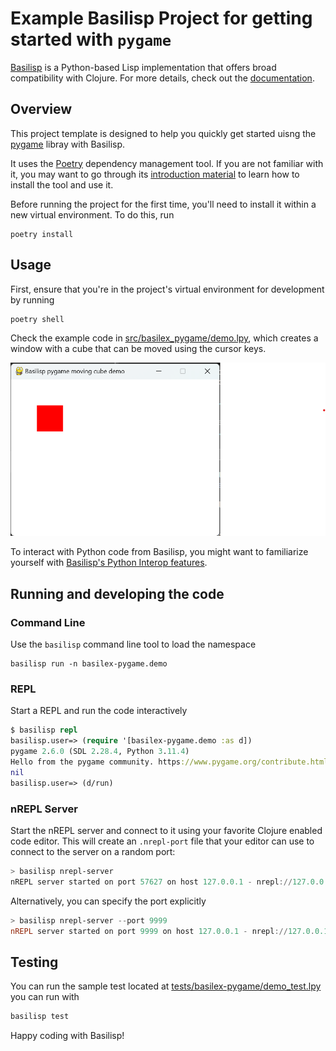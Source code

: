 # Example Basilisp Project for getting started with `pygame`

[Basilisp](https://github.com/basilisp-lang/basilisp) is a Python-based Lisp implementation that offers broad compatibility with Clojure. For more details, check out the [documentation](https://basilisp.readthedocs.io/en/latest/index.html).

## Overview

This project template is designed to help you quickly get started uisng the [pygame](https://www.pygame.org) libray with Basilisp.

It uses the [Poetry](https://python-poetry.org/) dependency management tool. If you are not familiar with it, you may want to go through its [introduction material](https://python-poetry.org/docs/) to learn how to install the tool and use it.

Before running the project for the first time, you'll need to install it within a new virtual environment. To do this, run
```shell
poetry install
```

## Usage

First, ensure that you're in the project's virtual environment for development by running
```bash
poetry shell
```

Check the example code in [src/basilex_pygame/demo.lpy](src/basilex_pygame/demo.lpy), which creates a window with a cube that can be moved using the cursor keys.

![demo](misc/demo.png)

To interact with Python code from Basilisp, you might want to familiarize yourself with [Basilisp's Python Interop features](https://basilisp.readthedocs.io/en/latest/pyinterop.html).

## Running and developing the code

### Command Line
Use the `basilisp` command line tool to load the namespace

```shell
basilisp run -n basilex-pygame.demo
```

### REPL
Start a REPL and run the code interactively
```clojure
$ basilisp repl
basilisp.user=> (require '[basilex-pygame.demo :as d])
pygame 2.6.0 (SDL 2.28.4, Python 3.11.4)
Hello from the pygame community. https://www.pygame.org/contribute.html
nil
basilisp.user=> (d/run)
```

### nREPL Server
Start the nREPL server and connect to it using your favorite Clojure enabled code editor. This will create an `.nrepl-port` file that your editor can use to connect to the server on a random port:
```powershell
> basilisp nrepl-server
nREPL server started on port 57627 on host 127.0.0.1 - nrepl://127.0.0.1:57627
```

Alternatively, you can specify the port explicitly
```powershell
> basilisp nrepl-server --port 9999
nREPL server started on port 9999 on host 127.0.0.1 - nrepl://127.0.0.1:9999
```

## Testing

You can run the sample test located at [tests/basilex-pygame/demo_test.lpy](tests/basilex-pygame/demo_test.lpy) you can run with

```bash
basilisp test
```

Happy coding with Basilisp!
